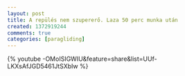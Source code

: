 ```yaml
---
layout: post
title: A repülés nem szupererő. Laza 50 perc munka után
created: 1372919244
comments: true
categories: [paragliding]
---
```

{% youtube -OMoISIGWIU&feature=share&list=UUf-LKXsAfJGD5461JtSXbIw %}
